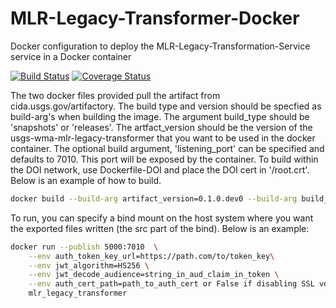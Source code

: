 # MLR-Legacy-Transformer-Docker
Docker configuration to deploy the MLR-Legacy-Transformation-Service service in a Docker container 

[![Build Status](https://travis-ci.org/USGS-CIDA/MLR-Legacy-Transformer-Docker.svg?branch=master)](https://travis-ci.org/USGS-CIDA/MLR-Legacy-Transformer-Docker)
[![Coverage Status](https://coveralls.io/repos/github/USGS-CIDA/MLR-Legacy-Transformer-Docker/badge.svg)](https://coveralls.io/github/USGS-CIDA/MLR-Legacy-Transformer-Docker)

The two docker files provided pull the artifact from cida.usgs.gov/artifactory. The build type and version should be 
specfied as build-arg's when building the image. The argument build_type should be 'snapshots' or 'releases'. The 
artfact_version should be the version of the usgs-wma-mlr-legacy-transformer that you want to be used in the docker 
container. The optional build argument, 'listening_port' can be specified and defaults to 7010. 
This port will be exposed by the container. To build within the DOI network, use Dockerfile-DOI and place the DOI 
cert in '/root.crt'. Below is an example of how to build.
```bash
docker build --build-arg artifact_version=0.1.0.dev0 --build-arg build_type=snapshots -t mlr_legacy_transformer -f Dockerfile-DOI .
```

To run, you can specify a bind mount on the host system where you want the exported files written (the src part of the bind). 
Below is an example:
```bash
docker run --publish 5000:7010  \
    --env auth_token_key_url=https://path.com/to/token_key\
    --env jwt_algorithm=HS256 \
    --env jwt_decode_audience=string_in_aud_claim_in_token \
    --env auth_cert_path=path_to_auth_cert or False if disabling SSL verification (not recommended) \
    mlr_legacy_transformer
```